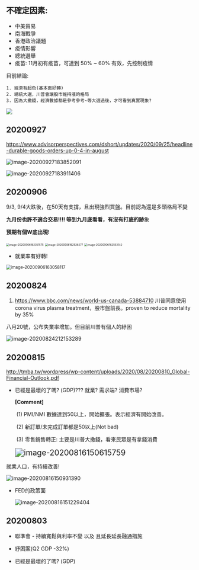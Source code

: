 ## 不確定因素:

* 中美貿易
* 南海戰爭
* 香港政治議題
* 疫情影響
* 總統選舉
* 疫苗: 11月初有疫苗，可達到 50% ~ 60% 有效，先控制疫情



目前結論:

    1. 經濟有起色(基本面好轉)
    2. 總統大選，川普會讓股市維持漲的格局
    3. 因為大撒錢，經濟數據都是參考參考~等大選過後，才可看到真實現象?

<img src="Updates.assets/image-20200927221350406.png" />



## 20200927

https://www.advisorperspectives.com/dshort/updates/2020/09/25/headline-durable-goods-orders-up-0-4-in-august

![image-20200927183852091](Updates.assets/image-20200927183852091.png)

![image-20200927183911406](Updates.assets/image-20200927183911406.png)







 ## 20200906

9/3, 9/4大跌後，在50天有支撐，且出現強烈買盤。目前認為還是多頭格局不變

**九月份也許不適合交易!!!! 等到九月底看看，有沒有打底的跡**象

**預期有個W底出現!**

<img src="Updates.assets/image-20200906162351575.png" alt="image-20200906162351575" style="zoom:50%;" />

<img src="Updates.assets/image-20200906162526277.png" alt="image-20200906162526277" style="zoom:50%;" />

<img src="Updates.assets/image-20200906162553142.png" alt="image-20200906162553142" style="zoom:50%;" />



* 就業率有好轉!

<img src="Updates.assets/image-20200906163058117.png" alt="image-20200906163058117" style="zoom:80%;" />

## 20200824

1. https://www.bbc.com/news/world-us-canada-53884710 川普同意使用 corona virus  plasma treatment，股市盤前長。proven to reduce mortality by 35%

八月20號，公布失業率增加。但目前川普有個人的紓困

![image-20200824212153289](Updates.assets/image-20200824212153289.png)



## 20200815

http://tmba.tw/wordpress/wp-content/uploads/2020/08/20200810_Global-Financial-Outlook.pdf

* 已經是最壞的了嗎? (GDP)??? 就業? 需求端? 消費市場?

  **[Comment]**

  ​    (1) PMI/NMI 數據達到50以上，開始擴張。表示經濟有開始改善。

  ​    (2) 新訂單/未完成訂單都是50以上(Not bad)

  ​    (3) 零售銷售轉正: 主要是川普大撒錢，看來民眾是有拿錢消費

  <img src="log.assets/image-20200816150615759.png" alt="image-20200816150615759" style="zoom:150%;" />



 就業人口，有持續改善!

![image-20200816150931390](Updates.assets/image-20200816150931390.png)





* FED的政策面

  ![image-20200816151229404](Updates.assets/image-20200816151229404.png)





## 20200803 

* 聯準會 - 持續寬鬆與利率不變 以及 且延長延長融通措施

* 紓困案(Q2 GDP -32%) 

* 已經是最壞的了嗎? (GDP)





